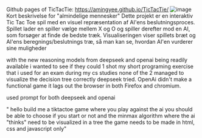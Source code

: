 Github pages of TicTacTie: https://amingyee.github.io/TicTacTie/
![image](https://github.com/AmingYee/TicTacTie/assets/113171179/e4f3594d-7b54-46a4-9304-308714f36c1e)
Kort beskrivelse for "almindelige mennesker"
Dette projekt er en interaktiv Tic Tac Toe spil med en visuel repræsentation af AI'ens 
beslutningsproces. Spillet lader en spiller vælge mellem X og O og spiller derefter mod en AI, som 
forsøger at finde de bedste træk. Visualiseringen viser spillets bræt og AI'ens beregnings/beslutnings
træ, så man kan se, hvordan AI'en vurderer sine muligheder

with the new reasoning models from deepseek and openai being readily available i wanted to see if they 
could 1 shot my short programing exercise that i used for an exam during my cs studies none of the 2 managed to visualize the decision tree correctly
deepseek tried. OpenAi didn't make a functional game it lags out the browser in both Firefox and chromium.

used prompt for both deepseek and openai

"
hello build me a tiktactoe game where you play against the ai you should be able to choose if you start or not and the minmax algorithm where the ai "thinks" need to be visualized in a tree the game needs to be made in html, css and javascript only"
